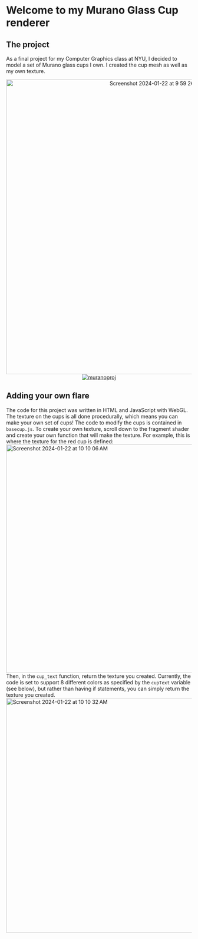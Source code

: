 <h1>Welcome to my Murano Glass Cup renderer </h1>

<h2> The project </h2>
As a final project for my Computer Graphics class at NYU, I decided to model a set of Murano glass cups I own. I created the cup mesh as well as my own texture.  <br>
<p align="center">
<img width="800" alt="Screenshot 2024-01-22 at 9 59 26 AM" src="https://github.com/mariabeatrizsilva/murano/assets/67334485/8ca7794e-abbe-493f-be27-12d9e5e26d58"> 
<br> 
 <a href="[https://cims.nyu.edu/~ms14127/GRAPHICS/murano/index.html](https://mariabeatrizsilva.github.io/murano/index.html)()"><img alt="muranoproj" src="https://img.shields.io/badge/click_here_to_see-the_project-blue?style=flat"></a>

<h2> Adding your own flare</h2>
The code for this project was written in HTML and JavaScript with WebGL. The texture on the cups is all done procedurally, which means you can make your own set of cups! The code to modify the cups is contained in <code>basecup.js</code>. To create your own texture, scroll down to the fragment shader and create your own function that will make the texture. For example, this is where the texture for the red cup is defined: <br> <img width="620" alt="Screenshot 2024-01-22 at 10 10 06 AM" src="https://github.com/mariabeatrizsilva/murano/assets/67334485/ab328cc0-9d8e-47ed-af69-cef0f2e6e063"> <br>
Then, in the <code>cup_text</code> function, return the texture you created. Currently, the code is set to support 8 different colors as specified by the <code>cupText</code> variable (see below), but rather than having if statements, you can simply return the texture you created. <br>
<img width="637" alt="Screenshot 2024-01-22 at 10 10 32 AM" src="https://github.com/mariabeatrizsilva/murano/assets/67334485/1c582f10-a6f6-41d5-85fe-698a2ca02e6c">

